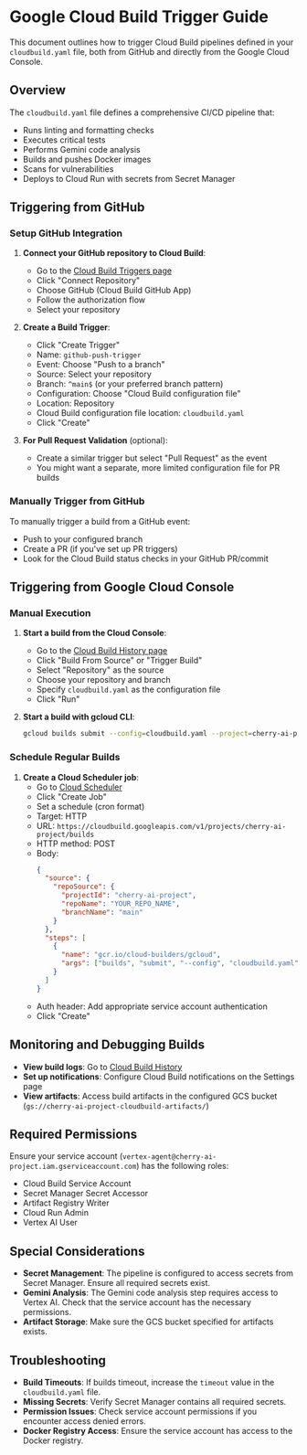 # Google Cloud Build Trigger Guide

This document outlines how to trigger Cloud Build pipelines defined in your `cloudbuild.yaml` file, both from GitHub and directly from the Google Cloud Console.

## Overview

The `cloudbuild.yaml` file defines a comprehensive CI/CD pipeline that:
- Runs linting and formatting checks
- Executes critical tests
- Performs Gemini code analysis
- Builds and pushes Docker images
- Scans for vulnerabilities
- Deploys to Cloud Run with secrets from Secret Manager

## Triggering from GitHub

### Setup GitHub Integration

1. **Connect your GitHub repository to Cloud Build**:
   - Go to the [Cloud Build Triggers page](https://console.cloud.google.com/cloud-build/triggers)
   - Click "Connect Repository"
   - Choose GitHub (Cloud Build GitHub App)
   - Follow the authorization flow
   - Select your repository

2. **Create a Build Trigger**:
   - Click "Create Trigger"
   - Name: `github-push-trigger`
   - Event: Choose "Push to a branch"
   - Source: Select your repository
   - Branch: `^main$` (or your preferred branch pattern)
   - Configuration: Choose "Cloud Build configuration file"
   - Location: Repository
   - Cloud Build configuration file location: `cloudbuild.yaml`
   - Click "Create"

3. **For Pull Request Validation** (optional):
   - Create a similar trigger but select "Pull Request" as the event
   - You might want a separate, more limited configuration file for PR builds

### Manually Trigger from GitHub

To manually trigger a build from a GitHub event:
- Push to your configured branch
- Create a PR (if you've set up PR triggers)
- Look for the Cloud Build status checks in your GitHub PR/commit

## Triggering from Google Cloud Console

### Manual Execution

1. **Start a build from the Cloud Console**:
   - Go to the [Cloud Build History page](https://console.cloud.google.com/cloud-build/builds)
   - Click "Build From Source" or "Trigger Build"
   - Select "Repository" as the source
   - Choose your repository and branch
   - Specify `cloudbuild.yaml` as the configuration file
   - Click "Run"

2. **Start a build with gcloud CLI**:
   ```bash
   gcloud builds submit --config=cloudbuild.yaml --project=cherry-ai-project
   ```

### Schedule Regular Builds

1. **Create a Cloud Scheduler job**:
   - Go to [Cloud Scheduler](https://console.cloud.google.com/cloudscheduler)
   - Click "Create Job"
   - Set a schedule (cron format)
   - Target: HTTP
   - URL: `https://cloudbuild.googleapis.com/v1/projects/cherry-ai-project/builds`
   - HTTP method: POST
   - Body:
     ```json
     {
       "source": {
         "repoSource": {
           "projectId": "cherry-ai-project",
           "repoName": "YOUR_REPO_NAME",
           "branchName": "main"
         }
       },
       "steps": [
         {
           "name": "gcr.io/cloud-builders/gcloud",
           "args": ["builds", "submit", "--config", "cloudbuild.yaml"]
         }
       ]
     }
     ```
   - Auth header: Add appropriate service account authentication
   - Click "Create"

## Monitoring and Debugging Builds

- **View build logs**: Go to [Cloud Build History](https://console.cloud.google.com/cloud-build/builds)
- **Set up notifications**: Configure Cloud Build notifications on the Settings page
- **View artifacts**: Access build artifacts in the configured GCS bucket (`gs://cherry-ai-project-cloudbuild-artifacts/`)

## Required Permissions

Ensure your service account (`vertex-agent@cherry-ai-project.iam.gserviceaccount.com`) has the following roles:
- Cloud Build Service Account
- Secret Manager Secret Accessor
- Artifact Registry Writer
- Cloud Run Admin
- Vertex AI User

## Special Considerations

- **Secret Management**: The pipeline is configured to access secrets from Secret Manager. Ensure all required secrets exist.
- **Gemini Analysis**: The Gemini code analysis step requires access to Vertex AI. Check that the service account has the necessary permissions.
- **Artifact Storage**: Make sure the GCS bucket specified for artifacts exists.

## Troubleshooting

- **Build Timeouts**: If builds timeout, increase the `timeout` value in the `cloudbuild.yaml` file.
- **Missing Secrets**: Verify Secret Manager contains all required secrets.
- **Permission Issues**: Check service account permissions if you encounter access denied errors.
- **Docker Registry Access**: Ensure the service account has access to the Docker registry.
